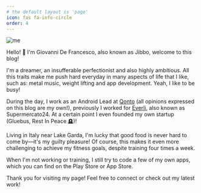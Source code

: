 ```yaml
---
# the default layout is 'page'
icon: fas fa-info-circle
order: 4
---
```


![me](http://blog.jibbo.it/assets/img/about.jpg "me")

Hello! 👋 I'm Giovanni De Francesco, also known as Jibbo, welcome to this blog!

I'm a dreamer, an insufferable perfectionist and also highly ambitious. All this traits make me push hard everyday in many aspects of life that I like, such as: metal music, weight lifting and app development. Yeah, I like to be busy!

During the day, I work as an Android Lead at [Qonto](https://qonto.com/en) (all opinions expressed on this blog are my own!), previously I worked for [Everli](https://it.everli.com/it/), also known as Supermercato24. At a certain point I even founded my own startup (Gluebus, Rest In Peace 🪦)!

Living in Italy near Lake Garda, I'm lucky that good food is never hard to come by—it's my guilty pleasure! Of course, this makes it even more challenging to achieve my fitness goals, despite training four times a week.

When I'm not working or training, I still try to code a few of my own apps, which you can find on the Play Store or App Store.

Thank you for visiting my page! Feel free to connect or check out my latest work!
